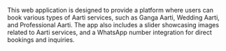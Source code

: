This web application is designed to provide a platform where users can book various types of Aarti services, such as Ganga Aarti, Wedding Aarti, and Professional Aarti. The app also includes a slider showcasing images related to Aarti services, and a WhatsApp number integration for direct bookings and inquiries.
